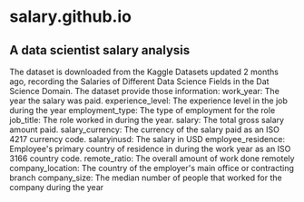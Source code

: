 # salary.github.io
## A data scientist salary analysis
The dataset is downloaded from the Kaggle Datasets updated 2 months ago, recording the Salaries of Different Data Science Fields in the Dat Science Domain. The dataset provide those information:
 work_year: The year the salary was paid.
 experience_level: The experience level in the job during the year
 employment_type: The type of employment for the role
 job_title: The role worked in during the year.
 salary: The total gross salary amount paid.
 salary_currency: The currency of the salary paid as an ISO 4217 currency code.
 salaryinusd: The salary in USD
 employee_residence: Employee's primary country of residence in during the work year as an ISO 3166 country code.
 remote_ratio: The overall amount of work done remotely
 company_location: The country of the employer's main office or contracting branch
 company_size: The median number of people that worked for the company during the year
